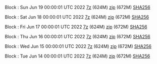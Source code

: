 Block : Sun Jun 19 00:00:01 UTC 2022 [7z](https://transfer.sh/jvvghy/bootstrap.dat.20220619.7z) (624M) [zip](https://transfer.sh/4IAdSa/bootstrap.dat.20220619.zip) (672M) [SHA256](https://transfer.sh/dYVIiC/sha256.txt)

Block : Sat Jun 18 00:00:01 UTC 2022 [7z](https://transfer.sh/cLUKyS/bootstrap.dat.20220618.7z) (624M) [zip](https://transfer.sh/vpv9uc/bootstrap.dat.20220618.zip) (672M) [SHA256](https://transfer.sh/XwmowY/sha256.txt)

Block : Fri Jun 17 00:00:01 UTC 2022 [7z](https://transfer.sh/O5oXLh/bootstrap.dat.20220617.7z) (624M) [zip](https://transfer.sh/KweudH/bootstrap.dat.20220617.zip) (672M) [SHA256](https://transfer.sh/yxhjlh/sha256.txt)

Block : Thu Jun 16 00:00:01 UTC 2022 [7z](https://transfer.sh/N9GqRp/bootstrap.dat.20220616.7z) (624M) [zip](https://transfer.sh/sHh2cC/bootstrap.dat.20220616.zip) (672M) [SHA256](https://transfer.sh/p5zAvN/sha256.txt)

Block : Wed Jun 15 00:00:01 UTC 2022 [7z](https://transfer.sh/5YvyY8/bootstrap.dat.20220615.7z) (624M) [zip](https://transfer.sh/rY0e7A/bootstrap.dat.20220615.zip) (672M) [SHA256](https://transfer.sh/MDoR1N/sha256.txt)

Block : Tue Jun 14 00:00:01 UTC 2022 [7z](https://transfer.sh/9F0bMJ/bootstrap.dat.20220614.7z) (624M) [zip](https://transfer.sh/uJii8s/bootstrap.dat.20220614.zip) (672M) [SHA256](https://transfer.sh/Km14K6/sha256.txt)
